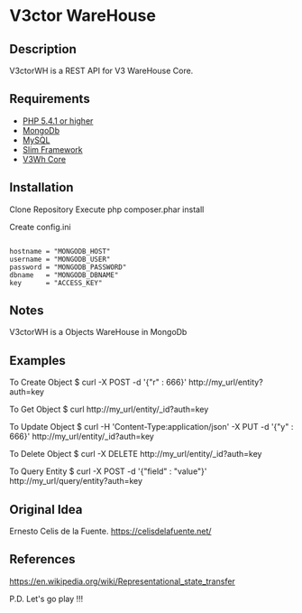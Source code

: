 # V3ctor WareHouse #

## Description ##
V3ctorWH is a REST API for V3 WareHouse Core.

## Requirements ##
* [PHP 5.4.1 or higher](http://www.php.net/)
* [MongoDb](http://www.mongodb.org/)
* [MySQL](https://www.mysql.com/)
* [Slim Framework](http://www.slimframework.com/)
* [V3Wh Core](https://github.com/yorch81/v3wh)

## Installation ##
Clone Repository
Execute php composer.phar install

Create config.ini
~~~

hostname = "MONGODB_HOST"
username = "MONGODB_USER"
password = "MONGODB_PASSWORD"
dbname   = "MONGODB_DBNAME"
key      = "ACCESS_KEY"

~~~

## Notes ##
V3ctorWH is a Objects WareHouse in MongoDb

## Examples ##
To Create Object
$ curl -X POST -d '{"r" : 666}' http://my_url/entity?auth=key

To Get Object
$ curl http://my_url/entity/_id?auth=key

To Update Object
$ curl -H 'Content-Type:application/json' -X PUT -d '{"y" : 666}' http://my_url/entity/_id?auth=key

To Delete Object
$ curl -X DELETE http://my_url/entity/_id?auth=key

To Query Entity
$ curl -X POST -d '{"field" : "value"}' http://my_url/query/entity?auth=key

## Original Idea ##
Ernesto Celis de la Fuente.
https://celisdelafuente.net/

## References ##
https://en.wikipedia.org/wiki/Representational_state_transfer

P.D. Let's go play !!!




